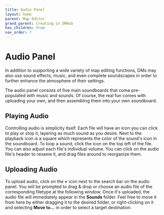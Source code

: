 ```yaml
---
title: Audio Panel
layout: home
parent: Map Editor
grand_parent: Creating in DMHub
has_children: true
nav_order: 7
---
```


# Audio Panel

In addition to supporting a wide variety of map editing functions, DMs
may also use sound effects, music, and even complete soundscapes in
order to further enhance the atmosphere of their settings.

The audio panel consists of five main soundboards that come
pre-populated with music and sounds. Of course, the real fun comes with
uploading your own, and then assembling them into your own soundboard.

## Playing Audio

Controlling audio is simplicity itself. Each file will have an icon you
can click to play or stop it, layering as much sound as you desire. Next
to the playback icon is a square which represents the color of the
sound's icon in the soundboard. To loop a sound, click the icon on the
top left of the file. You can also adjust each file's individual volume.
You can click on the audio file's header to rename it, and drag files
around to reorganize them.

## Uploading Audio

To upload audio, click on the **+** icon next to the search bar on the
audio panel. You will be prompted to drag & drop or choose an audio file
of the corresponding filetype at the following window. Once it's
uploaded, the audio file will immediately appear in the **Sounds**
folder. Feel free to move it from here by either dragging it to the
desired folder, or right-clicking on it and selecting **Move to...** in
order to select a target destination.


<!-- <img src="Images/audio-panel.png" style="width:48.5%" /> -->

